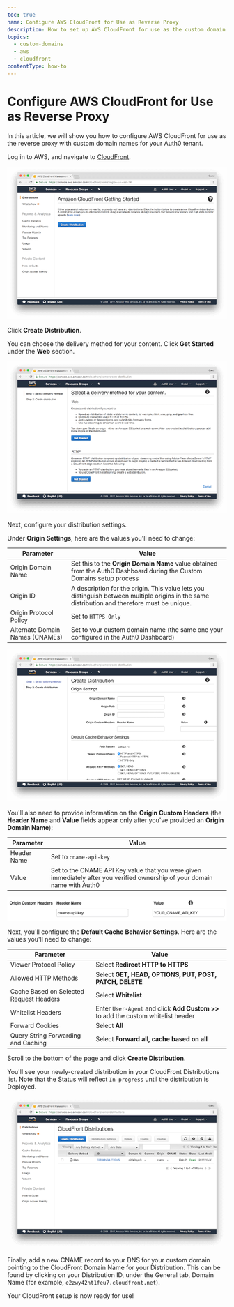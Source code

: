 ```yaml
---
toc: true
name: Configure AWS CloudFront for Use as Reverse Proxy
description: How to set up AWS CloudFront for use as the custom domain proxy for Auth0
topics:
  - custom-domains
  - aws
  - cloudfront
contentType: how-to
---
```

# Configure AWS CloudFront for Use as Reverse Proxy
In this article, we will show you how to configure AWS CloudFront for use as the reverse proxy with custom domain names for your Auth0 tenant.

Log in to AWS, and navigate to [CloudFront](https://console.aws.amazon.com/cloudfront).

![](/media/articles/custom-domains/aws/cloudfront.png)

Click **Create Distribution**.

You can choose the delivery method for your content. Click **Get Started** under the **Web** section.

![](/media/articles/custom-domains/aws/delivery-method.png)

Next, configure your distribution settings. 

Under **Origin Settings**, here are the values you'll need to change:

| Parameter | Value |
| - | - |
| Origin Domain Name | Set this to the **Origin Domain Name** value obtained from the Auth0 Dashboard during the Custom Domains setup process |
| Origin ID | A description for the origin. This value lets you distinguish between multiple origins in the same distribution and therefore must be unique. |
| Origin Protocol Policy | Set to `HTTPS Only` |
| Alternate Domain Names (CNAMEs) | Set to your custom domain name (the same one your configured in the Auth0 Dashboard) |

![](/media/articles/custom-domains/aws/create-distribution.png)

You'll also need to provide information on the **Origin Custom Headers** (the **Header Name** and **Value** fields appear only after you've provided an **Origin Domain Name**):

| Parameter | Value |
| - | - |
| Header Name | Set to `cname-api-key` |
| Value | Set to the CNAME API Key value that you were given immediately after you verified ownership of your domain name with Auth0 |

![](/media/articles/custom-domains/aws/origin-custom-headers.png)

Next, you'll configure the **Default Cache Behavior Settings**. Here are the values you'll need to change:

| Parameter | Value |
| - | - |
| Viewer Protocol Policy | Select **Redirect HTTP to HTTPS** |
| Allowed HTTP Methods | Select **GET, HEAD, OPTIONS, PUT, POST, PATCH, DELETE** |
| Cache Based on Selected Request Headers | Select **Whitelist** |
| Whitelist Headers | Enter `User-Agent` and click **Add Custom >>** to add the custom whitelist header |
| Forward Cookies | Select **All** |
| Query String Forwarding and Caching | Select **Forward all, cache based on all** |

Scroll to the bottom of the page and click **Create Distribution**.

You'll see your newly-created distribution in your CloudFront Distributions list. Note that the Status will reflect `In progress` until the distribution is Deployed.

![](/media/articles/custom-domains/aws/distributions.png)

Finally, add a new CNAME record to your DNS for your custom domain pointing to the CloudFront Domain Name for your Distribution. This can be found by clicking on your Distribution ID, under the General tab, Domain Name (for example, `e2zwy42nt1feu7.cloudfront.net`).

Your CloudFront setup is now ready for use!
